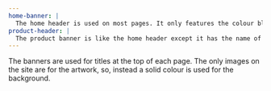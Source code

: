 ```yaml
---
home-banner: |
  The home header is used on most pages. It only features the colour block and the titles.
product-header: |
  The product banner is like the home header except it has the name of the piece and some quick information about it. An image is included in the banner which gives a bolder vibe to the artwork.
---
```


The banners are used for titles at the top of each page. The only images on the site are for the artwork, so, instead a solid colour is used for the background.
